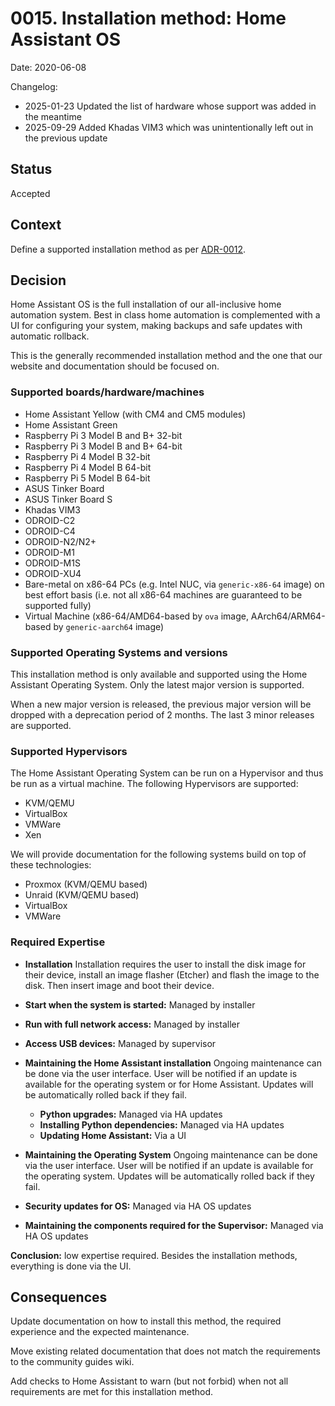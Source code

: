 # 0015. Installation method: Home Assistant OS

Date: 2020-06-08

Changelog:
 - 2025-01-23 Updated the list of hardware whose support was added in the meantime
 - 2025-09-29 Added Khadas VIM3 which was unintentionally left out in the previous update

## Status

Accepted

## Context

Define a supported installation method as per [ADR-0012](https://github.com/home-assistant/architecture/blob/master/adr/0012-define-supported-installation-method.md).

## Decision

Home Assistant OS is the full installation of our all-inclusive home automation system. Best in class home automation is complemented with a UI for configuring your system, making backups and safe updates with automatic rollback.

This is the generally recommended installation method and the one that our website and documentation should be focused on.

### Supported boards/hardware/machines

- Home Assistant Yellow (with CM4 and CM5 modules)
- Home Assistant Green
- Raspberry Pi 3 Model B and B+ 32-bit
- Raspberry Pi 3 Model B and B+ 64-bit
- Raspberry Pi 4 Model B 32-bit
- Raspberry Pi 4 Model B 64-bit
- Raspberry Pi 5 Model B 64-bit
- ASUS Tinker Board
- ASUS Tinker Board S
- Khadas VIM3
- ODROID-C2
- ODROID-C4
- ODROID-N2/N2+
- ODROID-M1
- ODROID-M1S
- ODROID-XU4
- Bare-metal on x86-64 PCs (e.g. Intel NUC, via `generic-x86-64` image) on best effort basis (i.e. not all x86-64 machines are guaranteed to be supported fully)
- Virtual Machine (x86-64/AMD64-based by `ova` image, AArch64/ARM64-based by `generic-aarch64` image)

### Supported Operating Systems and versions

This installation method is only available and supported using the Home Assistant Operating System. Only the latest major version is supported.

When a new major version is released, the previous major version will be dropped with a deprecation period of 2 months. The last 3 minor releases are supported.

### Supported Hypervisors

The Home Assistant Operating System can be run on a Hypervisor and thus be run as a virtual machine. The following Hypervisors are supported:

- KVM/QEMU
- VirtualBox
- VMWare
- Xen

We will provide documentation for the following systems build on top of these technologies:

- Proxmox (KVM/QEMU based)
- Unraid (KVM/QEMU based)
- VirtualBox
- VMWare

### Required Expertise

- **Installation**
  Installation requires the user to install the disk image for their device, install an image flasher (Etcher) and flash the image to the disk. Then insert image and boot their device.

* **Start when the system is started:** Managed by installer
* **Run with full network access:** Managed by installer
* **Access USB devices:** Managed by supervisor

* **Maintaining the Home Assistant installation**
  Ongoing maintenance can be done via the user interface. User will be notified if an update is available for the operating system or for Home Assistant. Updates will be automatically rolled back if they fail.

  - **Python upgrades:** Managed via HA updates
  - **Installing Python dependencies:** Managed via HA updates
  - **Updating Home Assistant:** Via a UI

- **Maintaining the Operating System**
  Ongoing maintenance can be done via the user interface. User will be notified if an update is available for the operating system. Updates will be automatically rolled back if they fail.

* **Security updates for OS:** Managed via HA OS updates

* **Maintaining the components required for the Supervisor:** Managed via HA OS updates

**Conclusion:** low expertise required. Besides the installation methods, everything is done via the UI.

## Consequences

Update documentation on how to install this method, the required experience and the expected maintenance.

Move existing related documentation that does not match the requirements to the community guides wiki.

Add checks to Home Assistant to warn (but not forbid) when not all requirements are met for this installation method.
